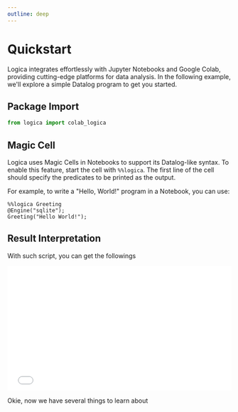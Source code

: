 ```yaml
---
outline: deep
---
```


# Quickstart

Logica integrates effortlessly with Jupyter Notebooks and Google Colab, providing cutting-edge platforms for data analysis. In the following example, we'll explore a simple Datalog program to get you started.

## Package Import

``` python
from logica import colab_logica
```

## Magic Cell
Logica uses Magic Cells in Notebooks to support its Datalog-like syntax. To enable this feature, start the cell with `%%logica`. The first line of the cell should specify the predicates to be printed as the output.

For example, to write a "Hello, World!" program in a Notebook, you can use:

```
%%logica Greeting
@Engine("sqlite");
Greeting("Hello World!");
```

## Result Interpretation
With such script, you can get the followings
<iframe src="/quickstart_result_interpret.html" width="100%" height="280px" frameborder="0.3"></iframe>

Okie, now we have several things to learn about